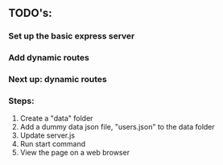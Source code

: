 ## TODO's:
### Set up the basic express server
### Add dynamic routes

### Next up: dynamic routes

### Steps:
1. Create a "data" folder
2. Add a dummy data json file, "users.json" to the data folder
3. Update server.js 
4. Run start command 
5. View the page on a web browser